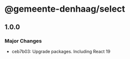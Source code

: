 # @gemeente-denhaag/select

## 1.0.0

### Major Changes

- ceb7b03: Upgrade packages. Including React 19
